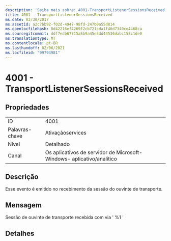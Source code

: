 ```yaml
---
description: 'Saiba mais sobre: 4001-TransportListenerSessionsReceived'
title: 4001 - TransportListenerSessionsReceived
ms.date: 03/30/2017
ms.assetid: a2c7bb92-f02d-4947-98fd-247b0a55d814
ms.openlocfilehash: 8d42216ef4269f2cb721cda1f46d7340ce4468ca
ms.sourcegitcommit: ddf7edb67715a5b9a45e3dd44536dabc153c1de0
ms.translationtype: MT
ms.contentlocale: pt-BR
ms.lasthandoff: 02/06/2021
ms.locfileid: "99793981"
---
```

# <a name="4001---transportlistenersessionsreceived"></a>4001 - TransportListenerSessionsReceived

## <a name="properties"></a>Propriedades  
  
|||  
|-|-|  
|ID|4001|  
|Palavras-chave|Ativaçãoservices|  
|Nível|Detalhado|  
|Canal|Os aplicativos de servidor de Microsoft-Windows- aplicativo/analítico|  
  
## <a name="description"></a>Descrição  

 Esse evento é emitido no recebimento da sessão do ouvinte de transporte.  
  
## <a name="message"></a>Mensagem  

 Sessão de ouvinte de transporte recebida com via ' %1 '  
  
## <a name="details"></a>Detalhes
